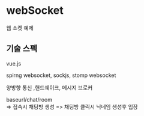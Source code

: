 # webSocket
웹 소켓 예제  

## 기술 스펙 


vue.js

spirng websocket, sockjs, stomp websocket

양방향 통신 ,핸드쉐이크, 메시지 브로커 

baseurl/chat/room  
=> 접속시 채팅방 생성
=> 채팅방 클릭시 닉네임 생성후 입장
